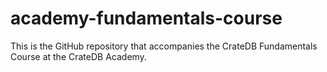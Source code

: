 # academy-fundamentals-course
This is the GitHub repository that accompanies the CrateDB Fundamentals Course at the CrateDB Academy.
